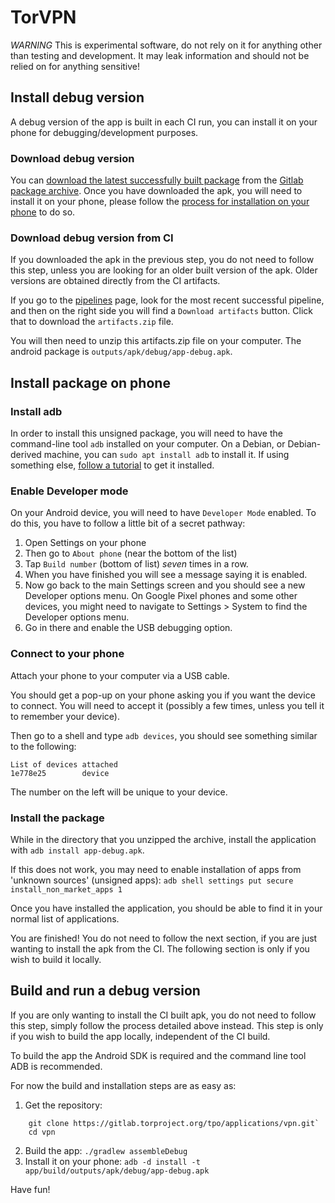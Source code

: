 # TorVPN

*WARNING* This is experimental software, do not rely on it for anything other than testing and development. It may leak information and should not be relied on for anything sensitive!


## Install debug version

A debug version of the app is built in each CI run, you can install it on your phone for debugging/development purposes.

### Download debug version

You can [download the latest successfully built package](https://gitlab.torproject.org/tpo/applications/vpn/-/package_files/1206/download) from the [Gitlab package archive](https://gitlab.torproject.org/tpo/applications/vpn/-/packages). Once you have downloaded the apk, you will need to install it on your phone, please follow the [process for installation on your phone](#install-package-on-phone) to do so.

### Download debug version from CI

If you downloaded the apk in the previous step, you do not need to follow this step, unless you are looking for an older built version of the apk. Older versions are obtained directly from the CI artifacts.

If you go to the [pipelines](https://gitlab.torproject.org/tpo/applications/vpn/-/pipelines) page, look for the most recent successful pipeline, and then on the right side you will find a `Download artifacts` button. Click that to download the `artifacts.zip` file.

You will then need to unzip this artifacts.zip file on your computer. The android package is `outputs/apk/debug/app-debug.apk`. 

## Install package on phone

### Install adb
In order to install this unsigned package, you will need to have the command-line tool `adb` installed on your computer. On a Debian, or Debian-derived machine, you can `sudo apt install adb` to install it. If using something else, [follow a tutorial](https://www.xda-developers.com/install-adb-windows-macos-linux/) to get it installed.

### Enable Developer mode
On your Android device, you will need to have `Developer Mode` enabled. To do this, you have to follow a little bit of a secret pathway:

1. Open Settings on your phone
2. Then go to `About phone` (near the bottom of the list)
4. Tap `Build number` (bottom of list) *seven* times in a row.
5. When you have finished you will see a message saying it is enabled.
6. Now go back to the main Settings screen and you should see a new Developer options menu. On Google Pixel phones and some other devices, you might need to navigate to Settings > System to find the Developer options menu.
7. Go in there and enable the USB debugging option.

### Connect to your phone
Attach your phone to your computer via a USB cable. 

You should get a pop-up on your phone asking you if you want the device to connect. You will need to accept it (possibly a few times, unless you tell it to remember your device).

Then go to a shell and type `adb devices`, you should see something similar to the following:

```
List of devices attached
1e778e25        device
```

The number on the left will be unique to your device.

### Install the package
While in the directory that you unzipped the archive, install the application with `adb install app-debug.apk`.

If this does not work, you may need to enable installation of apps from 'unknown sources' (unsigned apps):
`adb shell settings put secure install_non_market_apps 1`

Once you have installed the application, you should be able to find it in your normal list of applications.

You are finished! You do not need to follow the next section, if you are just wanting to install the apk from the CI. The following section is only if you wish to build it locally.

## Build and run a debug version
If you are only wanting to install the CI built apk, you do not need to follow this step, simply follow the process detailed above instead. This step is only if you wish to build the app locally, independent of the CI build.

To build the app the Android SDK is required and the command line tool ADB is recommended.

For now the build and installation steps are as easy as:
1. Get the repository:
```
    git clone https://gitlab.torproject.org/tpo/applications/vpn.git`
    cd vpn
```
2. Build the app: `./gradlew assembleDebug`
3. Install it on your phone: `adb -d install -t app/build/outputs/apk/debug/app-debug.apk`

Have fun!
